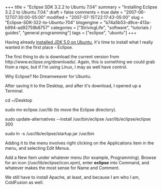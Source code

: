 +++
title = "Eclipse SDK 3.2.2 to Ubuntu 7.04"
summary = "Installing Eclipse 3.2.2 to Ubuntu 7.04."
draft = false
comments = true
date = "2007-06-12T07:30:00-05:00"
modified = "2007-07-15T22:17:43-05:00"
slug = "Eclipse-SDK-322-to-Ubuntu-704"
blogengine = "b74a5b53-d9ce-413a-b994-ad92759b8757"
categories = ["StrivingLife", "software", "tutorials / guides", "general programming"]
tags = ["eclipse", "ubuntu"]
+++

<p>
Having already <a href="http://strivinglife.net/wordpress/2007/06/11/366/installing-suns-java-development-kit-50-update-12-on-ubuntu-704/">installed JDK 5.0 on Ubuntu</a>, it&#39;s time to install what I really wanted in the first place - Eclipse.<!--more-->
</p>
<p>
The first thing to do is download the current version from http://www.eclipse.org/downloads/. Again, this is something we could grab from a repo, but if I&#39;m using Linux, I may as well have control.
</p>
<p>
Why Eclipse? No Dreamweaver for Ubuntu.
</p>
<p>
After saving it to the Desktop, and after it&#39;s download, I opened up a Terminal.
</p>
<p>
cd ~/Desktop
</p>
<p>
sudo mv eclipse /usr/lib (to move the Eclipse directory).
</p>
<p>
sudo update-alternatives --install /usr/bin/eclipse /usr/lib/eclipse/eclipse 300
</p>
<p>
sudo ln -s /usr/lib/eclipse/startup.jar /usr/bin
</p>
<p>
Adding it to the menu involves right clicking on the Applications item in the menu, and selecting Edit Menus.
</p>
<p>
Add a New Item under whatever menu (for example, Programming). Browse for an icon (/usr/lib/eclipse/icon.xpm), enter <strong>eclipse</strong> into Command, and whatever makes the most sense for Name and Comment.
</p>
<p>
We still have to install Apache, at least, and because I am who I am, ColdFusion as well.
</p>

